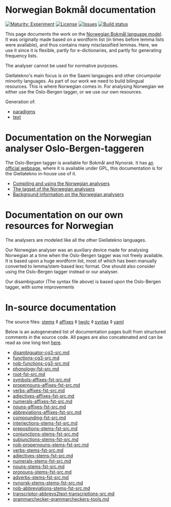 # Norwegian Bokmål documentation

[![Maturity: Experiment](https://img.shields.io/badge/Maturity-Experiment-black.svg)](https://giellalt.github.io/MaturityClassification.html)
[![License](https://img.shields.io/github/license/giellalt/lang-nob)](https://raw.githubusercontent.com/giellalt/lang-nob/main/LICENSE)
[![Issues](https://img.shields.io/github/issues/giellalt/lang-nob)](https://github.com/giellalt/lang-nob/issues)
[![Build status](https://github.com/giellalt/lang-nob/workflows/Speller%20CI+CD/badge.svg)](https://github.com/giellalt/lang-nob/actions)

This page documents the work on the [Norwegian Bokmål language model](http://github.com/giellalt/lang-nob). It was originally made based on a wordform list 
(in times before lemma lists were available), and thus
contains many misclassified lemmas. Here, we use it since
it is flexible, partly for e-dictionaries, and partly for
generating frequency lists.

The analyser cannot be used for normative purposes.

Giellatekno's main focus is on the Saami langauges and other circumpolar
minority languages. As part of our work we need to build bilingual
resources. This is where Norwegian comes in. For analysing Norwegian we
either use the Oslo-Bergen tagger, or we use our own resources.

Generation of:
- [paradigms](http://giellatekno.uit.no/cgi/p-nob.nob.html)
- [text](http://giellatekno.uit.no/cgi/d-nob.nob.html)

# Documentation on the Norwegian analyser Oslo-Bergen-taggeren

The Oslo-Bergen tagger is available for Bokmål and Nynorsk. It has [an
official webpage](http://tekstlab.uio.no/obt-ny/), where it is available
under GPL, this documentation is for the Giellatekno in-house use of it.

- [Compiling and using the Norwegian analysers](docu-nob-use.html)
- [The tagset of the Norwegian analysers](docu-nob-tags.html)
- [Background information on the Norwegian
  analysers](docu-nob-background.html)

# Documentation on our own resources for Norwegian

The analysers are modeled like all the other Giellatekno languages.

Our Norwegian analyser was an auxiliary device made for analysing
Norwegian at a time when the Oslo-Bergen tagger was not freely
available. It is based upon a huge wordform list, most of which has been
manually converted to lemma/stem-based lexc format. One should also
consider using the Oslo-Bergen tagger instead or our analyser.

Our disambiguator (The syntax file above) is based upon the Oslo-Bergen
tagger, with some improvements

# In-source documentation

The source files: [stems](https://github.com/giellalt/lang-nob/tree/main/src/fst/stems/)
 ◊ [affixes](https://github.com/giellalt/lang-nob/tree/main/src/fst/affixes)
 ◊ [twolc](https://github.com/giellalt/lang-nob/tree/main/src/fst/phonology.twolc)
 ◊ [syntax](https://github.com/giellalt/lang-nob/tree/main/src/syntax/)
 ◊ [yaml](https://github.com/giellalt/lang-nob/tree/main/test/src/gt-norm-yamls/)


Below is an autogenerated list of documentation pages built from structured comments in the source code. All pages are also concatenated and can be read as one long text [here](nob.md).
* [disambiguator-cg3-src.md](disambiguator-cg3-src.md)
* [functions-cg3-src.md](functions-cg3-src.md)
* [nob-functions-cg3-src.md](nob-functions-cg3-src.md)
* [phonology-fst-src.md](phonology-fst-src.md)
* [root-fst-src.md](root-fst-src.md)
* [symbols-affixes-fst-src.md](symbols-affixes-fst-src.md)
* [propernouns-affixes-fst-src.md](propernouns-affixes-fst-src.md)
* [verbs-affixes-fst-src.md](verbs-affixes-fst-src.md)
* [adjectives-affixes-fst-src.md](adjectives-affixes-fst-src.md)
* [numerals-affixes-fst-src.md](numerals-affixes-fst-src.md)
* [nouns-affixes-fst-src.md](nouns-affixes-fst-src.md)
* [abbreviations-affixes-fst-src.md](abbreviations-affixes-fst-src.md)
* [compounding-fst-src.md](compounding-fst-src.md)
* [interjections-stems-fst-src.md](interjections-stems-fst-src.md)
* [prepositions-stems-fst-src.md](prepositions-stems-fst-src.md)
* [conjunctions-stems-fst-src.md](conjunctions-stems-fst-src.md)
* [subjunctions-stems-fst-src.md](subjunctions-stems-fst-src.md)
* [nob-propernouns-stems-fst-src.md](nob-propernouns-stems-fst-src.md)
* [verbs-stems-fst-src.md](verbs-stems-fst-src.md)
* [adjectives-stems-fst-src.md](adjectives-stems-fst-src.md)
* [numerals-stems-fst-src.md](numerals-stems-fst-src.md)
* [nouns-stems-fst-src.md](nouns-stems-fst-src.md)
* [pronouns-stems-fst-src.md](pronouns-stems-fst-src.md)
* [adverbs-stems-fst-src.md](adverbs-stems-fst-src.md)
* [nynorsk-stems-stems-fst-src.md](nynorsk-stems-stems-fst-src.md)
* [nob-abbreviations-stems-fst-src.md](nob-abbreviations-stems-fst-src.md)
* [transcriptor-abbrevs2text-transcriptions-src.md](transcriptor-abbrevs2text-transcriptions-src.md)
* [grammarchecker-grammarcheckers-tools.md](grammarchecker-grammarcheckers-tools.md)
